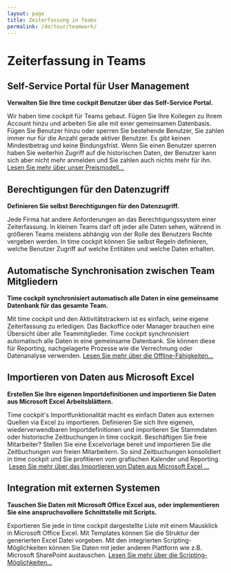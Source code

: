 ```yaml
---
layout: page
title: Zeiterfassung in Teams
permalink: /de/tour/teamwork/
---
```


<h1 xmlns="http://www.w3.org/1999/xhtml">Zeiterfassung in Teams
		</h1><div class="tour" xmlns="http://www.w3.org/1999/xhtml">
  <div class="row">
    <div class="col-sm-12 col-md-6">
      <h2>Self-Service Portal für User Management
				</h2>
      <p>
        <strong>Verwalten Sie Ihre time cockpit Benutzer über das Self-Service Portal.</strong>
      </p>
      <p>Wir haben time cockpit für Teams gebaut. Fügen Sie Ihre Kollegen zu Ihrem Account hinzu und arbeiten Sie alle mit einer gemeinsamen Datenbasis. Fügen Sie Benutzer hinzu oder sperren Sie bestehende Benutzer, Sie zahlen immer nur für die Anzahl gerade aktiver Benutzer. Es gibt keinen Mindestbetrag und keine Bindungsfrist. Wenn Sie einen Benutzer sperren haben Sie weiterhin Zugriff auf die historischen Daten, der Benutzer kann sich aber nicht mehr anmelden und Sie zahlen auch nichts mehr für ihn. <a href="{{site.baseurl}}/preis/preis/">Lesen Sie mehr über unser Preismodell...</a></p>
    </div>
    <div class="col-sm-12 col-md-6">
      <f:function name="Composite.Media.ImageGallery.Slimbox2" xmlns:f="http://www.composite.net/ns/function/1.0">
        <f:param name="MediaImage" value="MediaArchive:1f7730ad-9f3c-4100-a954-5456633371d2" />
        <f:param name="GroupName" value=" page" />
      </f:function>
    </div>
  </div>
  <div class="row">
    <div class="col-sm-12 col-md-6">
      <h2>Berechtigungen für den Datenzugriff
				</h2>
      <p>
        <strong>Definieren Sie selbst Berechtigungen für den Datenzugriff.</strong>
      </p>
      <p>Jede Firma hat andere Anforderungen an das Berechtigungssystem einer Zeiterfassung. In kleinen Teams darf oft jeder alle Daten sehen, während in größeren Teams meistens abhängig von der Rolle des Benutzers Rechte vergeben werden. In time cockpit können Sie selbst Regeln definieren, welche Benutzer Zugriff auf welche Entitäten und welche Daten erhalten.
				</p>
    </div>
    <div class="col-sm-12 col-md-6">
      <f:function name="Composite.Media.ImageGallery.Slimbox2" xmlns:f="http://www.composite.net/ns/function/1.0">
        <f:param name="MediaImage" value="MediaArchive:0309ad8b-152d-4451-a29c-e86ad50d9ffe" />
        <f:param name="GroupName" value=" page" />
      </f:function>
    </div>
  </div>
  <div class="row">
    <div class="col-sm-12 col-md-6">
      <h2>Automatische Synchronisation zwischen Team Mitgliedern
				</h2>
      <p>
        <strong>Time cockpit synchronisiert automatisch alle Daten in eine gemeinsame Datenbank für das gesamte Team.</strong>
      </p>
      <p>Mit time cockpit und den Aktivitätstrackern ist es einfach, seine eigene Zeiterfassung zu erledigen. Das Backoffice oder Manager brauchen eine Übersicht über alle Teammitglieder. Time cockpit synchronisiert automatisch alle Daten in eine gemeinsame Datenbank. Sie können diese für Reporting, nachgelagerte Prozesse wie die Verrechnung oder Datenanalyse verwenden. <a href="{{site.baseurl}}/tour/online-und-offline/">Lesen Sie mehr über die Offline-Fähigkeiten...</a></p>
    </div>
    <div class="col-sm-12 col-md-6">
      <f:function name="Composite.Media.ImageGallery.Slimbox2" xmlns:f="http://www.composite.net/ns/function/1.0">
        <f:param name="MediaImage" value="MediaArchive:69edbb96-623c-4044-a212-dcf5e4d3ff84" />
        <f:param name="GroupName" value=" page" />
      </f:function>
    </div>
  </div>
  <div class="row">
    <div class="col-sm-12 col-md-6">
      <h2>Importieren von Daten aus Microsoft Excel
				</h2>
      <p>
        <strong>Erstellen Sie Ihre eigenen Importdefinitionen und importieren Sie Daten aus Microsoft Excel Arbeitsblättern.</strong>
      </p>
      <p>Time cockpit's Importfunktionalität macht es einfach Daten aus externen Quellen via Excel zu importieren. Definieren Sie sich Ihre eigenen, wiederverwendbaren Importdefinitionen und importieren Sie Stammdaten oder historische Zeitbuchungen in time cockpit. Beschäftigen Sie freie Mitarbeiter? Stellen Sie eine Excelvorlage bereit und importieren Sie die Zeitbuchungen von freien Mitarbeitern. So sind Zeitbuchungen konsolidiert in time cockpit und Sie profitieren vom grafischen Kalender und Reporting.  <a href="{{site.baseurl}}/tour/erweiterbarkeit/">Lesen Sie mehr über das Importieren von Daten aus Microsoft Excel ...</a></p>
    </div>
    <div class="col-sm-12 col-md-6">
      <f:function name="Composite.Media.ImageGallery.Slimbox2" xmlns:f="http://www.composite.net/ns/function/1.0">
        <f:param name="MediaImage" value="MediaArchive:e33fc7cb-903a-406b-a4c0-d53e557db07d" />
        <f:param name="GroupName" value=" page" />
      </f:function>
    </div>
  </div>
  <div class="row">
    <div class="col-sm-12 col-md-6">
      <h2>Integration mit externen Systemen
				</h2>
      <p>
        <strong>Tauschen Sie Daten mit Microsoft Office Excel aus, oder implementieren Sie eine anspruchsvollere Schnittstelle mit Scripts.</strong>
      </p>
      <p>Exportieren Sie jede in time cockpit dargestellte Liste mit einem Mausklick in Microsoft Office Excel. Mit Templates können Sie die Struktur der generierten Excel Datei vorgeben. Mit den integrierten Scripting-Möglichkeiten können Sie Daten mit jeder anderen Plattform wie z.B. Microsoft SharePoint austauschen. <a href="{{site.baseurl}}/tour/erweiterbarkeit/">Lesen Sie mehr über die Scripting-Möglichkeiten...</a></p>
    </div>
    <div class="col-sm-12 col-md-6">
      <f:function name="Composite.Media.ImageGallery.Slimbox2" xmlns:f="http://www.composite.net/ns/function/1.0">
        <f:param name="MediaImage" value="MediaArchive:b872a5d2-2647-4699-97fe-570695a4092d" />
        <f:param name="GroupName" value=" page" />
      </f:function>
    </div>
  </div>
</div>